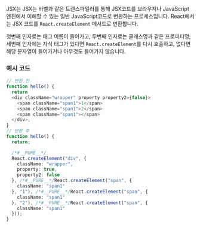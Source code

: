 JSX는 JSX는 바벨과 같은 트랜스파일러를 통해 JSX코드를 브라우저나 JavaScript 엔진에서 이해할 수 있는 일반 JavaScript코드로 변환하는 프로세스입니다. React에서는 JSX 코드를 `React.createElement` 메서드로 변환합니다.

첫번째 인자로는 태그 이름이 들어가고, 두번째 인자로는 클래스명과 같은 프로퍼티명, 세번째 인자에는 자식 태그가 있다면 `React.createElement`를 다시 호출하고, 없다면 해당 문자열이 들어가거나 아무것도 들어가지 않습니다.

### 예시 코드

```ts
// 변환 전
function hello() {
  return
  <div className="wrapper" property property2={false}>
  	<span className="span1">1</span>
    <span className="span1">2</span>
    <span className="span1"></span>
  </div>;
}
// 변환 후
function hello() {
  return;

  /*#__PURE__*/
  React.createElement("div", {
    className: "wrapper",
    property: true,
    property2: false
  }, /*#__PURE__*/React.createElement("span", {
    className: "span1"
  }, "1"), /*#__PURE__*/React.createElement("span", {
    className: "span1"
  }, "2"), /*#__PURE__*/React.createElement("span", {
    className: "span1"
  }));
}
```
